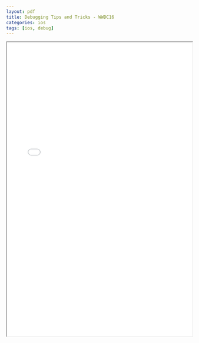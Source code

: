 ```yaml
---
layout: pdf
title: Debugging Tips and Tricks - WWDC16
categories: ios
tags: [ios, debug]
---
```


<iframe src="/assets/pdf/417_debugging_tips_and_tricks.pdf" width="100%" height="800em"></iframe>
